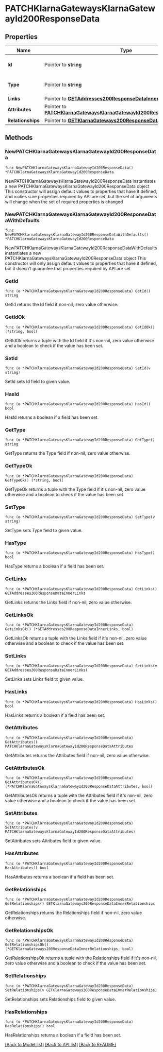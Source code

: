 # PATCHKlarnaGatewaysKlarnaGatewayId200ResponseData

## Properties

Name | Type | Description | Notes
------------ | ------------- | ------------- | -------------
**Id** | Pointer to **string** | The resource&#39;s id | [optional] 
**Type** | Pointer to **string** | The resource&#39;s type | [optional] 
**Links** | Pointer to [**GETAddresses200ResponseDataInnerLinks**](GETAddresses200ResponseDataInnerLinks.md) |  | [optional] 
**Attributes** | Pointer to [**PATCHKlarnaGatewaysKlarnaGatewayId200ResponseDataAttributes**](PATCHKlarnaGatewaysKlarnaGatewayId200ResponseDataAttributes.md) |  | [optional] 
**Relationships** | Pointer to [**GETKlarnaGateways200ResponseDataInnerRelationships**](GETKlarnaGateways200ResponseDataInnerRelationships.md) |  | [optional] 

## Methods

### NewPATCHKlarnaGatewaysKlarnaGatewayId200ResponseData

`func NewPATCHKlarnaGatewaysKlarnaGatewayId200ResponseData() *PATCHKlarnaGatewaysKlarnaGatewayId200ResponseData`

NewPATCHKlarnaGatewaysKlarnaGatewayId200ResponseData instantiates a new PATCHKlarnaGatewaysKlarnaGatewayId200ResponseData object
This constructor will assign default values to properties that have it defined,
and makes sure properties required by API are set, but the set of arguments
will change when the set of required properties is changed

### NewPATCHKlarnaGatewaysKlarnaGatewayId200ResponseDataWithDefaults

`func NewPATCHKlarnaGatewaysKlarnaGatewayId200ResponseDataWithDefaults() *PATCHKlarnaGatewaysKlarnaGatewayId200ResponseData`

NewPATCHKlarnaGatewaysKlarnaGatewayId200ResponseDataWithDefaults instantiates a new PATCHKlarnaGatewaysKlarnaGatewayId200ResponseData object
This constructor will only assign default values to properties that have it defined,
but it doesn't guarantee that properties required by API are set

### GetId

`func (o *PATCHKlarnaGatewaysKlarnaGatewayId200ResponseData) GetId() string`

GetId returns the Id field if non-nil, zero value otherwise.

### GetIdOk

`func (o *PATCHKlarnaGatewaysKlarnaGatewayId200ResponseData) GetIdOk() (*string, bool)`

GetIdOk returns a tuple with the Id field if it's non-nil, zero value otherwise
and a boolean to check if the value has been set.

### SetId

`func (o *PATCHKlarnaGatewaysKlarnaGatewayId200ResponseData) SetId(v string)`

SetId sets Id field to given value.

### HasId

`func (o *PATCHKlarnaGatewaysKlarnaGatewayId200ResponseData) HasId() bool`

HasId returns a boolean if a field has been set.

### GetType

`func (o *PATCHKlarnaGatewaysKlarnaGatewayId200ResponseData) GetType() string`

GetType returns the Type field if non-nil, zero value otherwise.

### GetTypeOk

`func (o *PATCHKlarnaGatewaysKlarnaGatewayId200ResponseData) GetTypeOk() (*string, bool)`

GetTypeOk returns a tuple with the Type field if it's non-nil, zero value otherwise
and a boolean to check if the value has been set.

### SetType

`func (o *PATCHKlarnaGatewaysKlarnaGatewayId200ResponseData) SetType(v string)`

SetType sets Type field to given value.

### HasType

`func (o *PATCHKlarnaGatewaysKlarnaGatewayId200ResponseData) HasType() bool`

HasType returns a boolean if a field has been set.

### GetLinks

`func (o *PATCHKlarnaGatewaysKlarnaGatewayId200ResponseData) GetLinks() GETAddresses200ResponseDataInnerLinks`

GetLinks returns the Links field if non-nil, zero value otherwise.

### GetLinksOk

`func (o *PATCHKlarnaGatewaysKlarnaGatewayId200ResponseData) GetLinksOk() (*GETAddresses200ResponseDataInnerLinks, bool)`

GetLinksOk returns a tuple with the Links field if it's non-nil, zero value otherwise
and a boolean to check if the value has been set.

### SetLinks

`func (o *PATCHKlarnaGatewaysKlarnaGatewayId200ResponseData) SetLinks(v GETAddresses200ResponseDataInnerLinks)`

SetLinks sets Links field to given value.

### HasLinks

`func (o *PATCHKlarnaGatewaysKlarnaGatewayId200ResponseData) HasLinks() bool`

HasLinks returns a boolean if a field has been set.

### GetAttributes

`func (o *PATCHKlarnaGatewaysKlarnaGatewayId200ResponseData) GetAttributes() PATCHKlarnaGatewaysKlarnaGatewayId200ResponseDataAttributes`

GetAttributes returns the Attributes field if non-nil, zero value otherwise.

### GetAttributesOk

`func (o *PATCHKlarnaGatewaysKlarnaGatewayId200ResponseData) GetAttributesOk() (*PATCHKlarnaGatewaysKlarnaGatewayId200ResponseDataAttributes, bool)`

GetAttributesOk returns a tuple with the Attributes field if it's non-nil, zero value otherwise
and a boolean to check if the value has been set.

### SetAttributes

`func (o *PATCHKlarnaGatewaysKlarnaGatewayId200ResponseData) SetAttributes(v PATCHKlarnaGatewaysKlarnaGatewayId200ResponseDataAttributes)`

SetAttributes sets Attributes field to given value.

### HasAttributes

`func (o *PATCHKlarnaGatewaysKlarnaGatewayId200ResponseData) HasAttributes() bool`

HasAttributes returns a boolean if a field has been set.

### GetRelationships

`func (o *PATCHKlarnaGatewaysKlarnaGatewayId200ResponseData) GetRelationships() GETKlarnaGateways200ResponseDataInnerRelationships`

GetRelationships returns the Relationships field if non-nil, zero value otherwise.

### GetRelationshipsOk

`func (o *PATCHKlarnaGatewaysKlarnaGatewayId200ResponseData) GetRelationshipsOk() (*GETKlarnaGateways200ResponseDataInnerRelationships, bool)`

GetRelationshipsOk returns a tuple with the Relationships field if it's non-nil, zero value otherwise
and a boolean to check if the value has been set.

### SetRelationships

`func (o *PATCHKlarnaGatewaysKlarnaGatewayId200ResponseData) SetRelationships(v GETKlarnaGateways200ResponseDataInnerRelationships)`

SetRelationships sets Relationships field to given value.

### HasRelationships

`func (o *PATCHKlarnaGatewaysKlarnaGatewayId200ResponseData) HasRelationships() bool`

HasRelationships returns a boolean if a field has been set.


[[Back to Model list]](../README.md#documentation-for-models) [[Back to API list]](../README.md#documentation-for-api-endpoints) [[Back to README]](../README.md)


